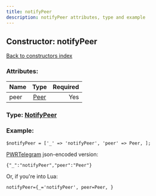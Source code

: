 ```yaml
---
title: notifyPeer
description: notifyPeer attributes, type and example
---
```

## Constructor: notifyPeer  
[Back to constructors index](index.md)



### Attributes:

| Name     |    Type       | Required |
|----------|:-------------:|---------:|
|peer|[Peer](../types/Peer.md) | Yes|



### Type: [NotifyPeer](../types/NotifyPeer.md)


### Example:

```
$notifyPeer = ['_' => 'notifyPeer', 'peer' => Peer, ];
```  

[PWRTelegram](https://pwrtelegram.xyz) json-encoded version:

```
{"_":"notifyPeer","peer":"Peer"}
```


Or, if you're into Lua:  


```
notifyPeer={_='notifyPeer', peer=Peer, }

```


